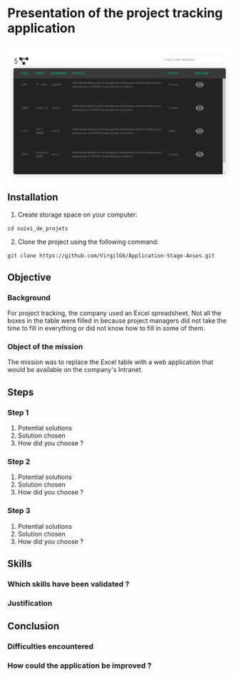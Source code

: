 # Presentation of the project tracking application
![alt text](https://github.com/VirgilG6/Application-Stage-Anses/blob/master/assets/accueil.png)

## Installation
1. Create storage space on your computer:
```
cd suivi_de_projets
```

2. Clone the project using the following command:
```
git clone https://github.com/VirgilG6/Application-Stage-Anses.git
```

## Objective
### Background
For project tracking, the company used an Excel spreadsheet. Not all the boxes in the table were filled in because project managers did not take the time to fill in everything or did not know how to fill in some of them.

### Object of the mission
The mission was to replace the Excel table with a web application that would be available on the company's Intranet.

## Steps
### Step 1
1. Potential solutions
2. Solution chosen
3. How did you choose ?
### Step 2
1. Potential solutions
2. Solution chosen
3. How did you choose ?
### Step 3
1. Potential solutions
2. Solution chosen
3. How did you choose ?

## Skills
### Which skills have been validated ?
### Justification

## Conclusion
### Difficulties encountered
### How could the application be improved ?
